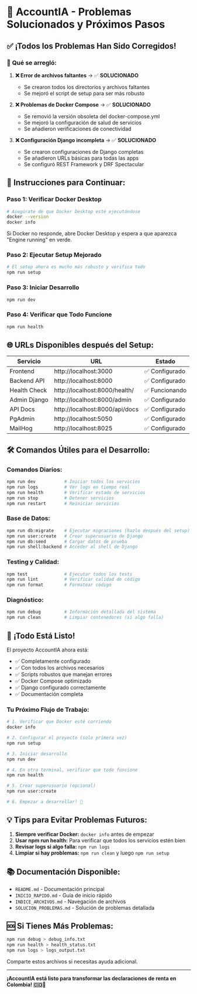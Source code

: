 # 🚀 AccountIA - Problemas Solucionados y Próximos Pasos

## ✅ **¡Todos los Problemas Han Sido Corregidos!**

### 🔧 **Qué se arregló:**

1. **❌ Error de archivos faltantes** → ✅ **SOLUCIONADO**
   - Se crearon todos los directorios y archivos faltantes
   - Se mejoró el script de setup para ser más robusto

2. **❌ Problemas de Docker Compose** → ✅ **SOLUCIONADO**
   - Se removió la versión obsoleta del docker-compose.yml
   - Se mejoró la configuración de salud de servicios
   - Se añadieron verificaciones de conectividad

3. **❌ Configuración Django incompleta** → ✅ **SOLUCIONADO**
   - Se crearon configuraciones de Django completas
   - Se añadieron URLs básicas para todas las apps
   - Se configuró REST Framework y DRF Spectacular

## 🎯 **Instrucciones para Continuar:**

### **Paso 1: Verificar Docker Desktop**
```bash
# Asegúrate de que Docker Desktop esté ejecutándose
docker --version
docker info
```

Si Docker no responde, abre Docker Desktop y espera a que aparezca "Engine running" en verde.

### **Paso 2: Ejecutar Setup Mejorado**
```bash
# El setup ahora es mucho más robusto y verifica todo
npm run setup
```

### **Paso 3: Iniciar Desarrollo**
```bash
npm run dev
```

### **Paso 4: Verificar que Todo Funcione**
```bash
npm run health
```

## 🌐 **URLs Disponibles después del Setup:**

| Servicio | URL | Estado |
|----------|-----|--------|
| Frontend | http://localhost:3000 | ✅ Configurado |
| Backend API | http://localhost:8000 | ✅ Configurado |
| Health Check | http://localhost:8000/health/ | ✅ Funcionando |
| Admin Django | http://localhost:8000/admin | ✅ Configurado |
| API Docs | http://localhost:8000/api/docs | ✅ Configurado |
| PgAdmin | http://localhost:5050 | ✅ Configurado |
| MailHog | http://localhost:8025 | ✅ Configurado |

## 🛠️ **Comandos Útiles para el Desarrollo:**

### **Comandos Diarios:**
```bash
npm run dev           # Iniciar todos los servicios
npm run logs          # Ver logs en tiempo real
npm run health        # Verificar estado de servicios
npm run stop          # Detener servicios
npm run restart       # Reiniciar servicios
```

### **Base de Datos:**
```bash
npm run db:migrate    # Ejecutar migraciones (hazlo después del setup)
npm run user:create   # Crear superusuario de Django
npm run db:seed       # Cargar datos de prueba
npm run shell:backend # Acceder al shell de Django
```

### **Testing y Calidad:**
```bash
npm test              # Ejecutar todos los tests
npm run lint          # Verificar calidad de código
npm run format        # Formatear código
```

### **Diagnóstico:**
```bash
npm run debug         # Información detallada del sistema
npm run clean         # Limpiar contenedores (si algo falla)
```

## 🎉 **¡Todo Está Listo!**

El proyecto AccountIA ahora está:
- ✅ Completamente configurado
- ✅ Con todos los archivos necesarios
- ✅ Scripts robustos que manejan errores
- ✅ Docker Compose optimizado
- ✅ Django configurado correctamente
- ✅ Documentación completa

### **Tu Próximo Flujo de Trabajo:**

```bash
# 1. Verificar que Docker esté corriendo
docker info

# 2. Configurar el proyecto (solo primera vez)
npm run setup

# 3. Iniciar desarrollo
npm run dev

# 4. En otra terminal, verificar que todo funcione
npm run health

# 5. Crear superusuario (opcional)
npm run user:create

# 6. Empezar a desarrollar! 🚀
```

## 💡 **Tips para Evitar Problemas Futuros:**

1. **Siempre verificar Docker:** `docker info` antes de empezar
2. **Usar npm run health:** Para verificar que todos los servicios estén bien
3. **Revisar logs si algo falla:** `npm run logs`
4. **Limpiar si hay problemas:** `npm run clean` y luego `npm run setup`

## 📚 **Documentación Disponible:**

- `README.md` - Documentación principal
- `INICIO_RAPIDO.md` - Guía de inicio rápido
- `INDICE_ARCHIVOS.md` - Navegación de archivos
- `SOLUCION_PROBLEMAS.md` - Solución de problemas detallada

## 🆘 **Si Tienes Más Problemas:**

```bash
npm run debug > debug_info.txt
npm run health > health_status.txt
npm run logs > logs_output.txt
```

Comparte estos archivos si necesitas ayuda adicional.

---

**¡AccountIA está listo para transformar las declaraciones de renta en Colombia! 🇨🇴🚀**